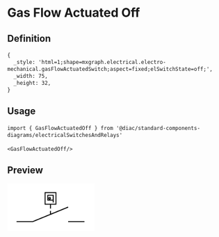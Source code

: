 # Gas Flow Actuated Off

## Definition

```
{
  _style: 'html=1;shape=mxgraph.electrical.electro-mechanical.gasFlowActuatedSwitch;aspect=fixed;elSwitchState=off;',
  _width: 75,
  _height: 32,
}
```

## Usage

```
import { GasFlowActuatedOff } from '@diac/standard-components-diagrams/electricalSwitchesAndRelays'

<GasFlowActuatedOff/>
```

## Preview

<img src="./gas-flow-actuated-off.png" width="200"/>
